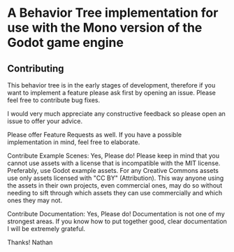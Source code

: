 # A Behavior Tree implementation for use with the Mono version of the Godot game engine

## Contributing

This behavior tree is in the early stages of development, therefore if you want to implement a feature please ask first by opening an issue. Please feel free to contribute bug fixes.

I would very much appreciate any constructive feedback so please open an issue to offer your advice.

Please offer Feature Requests as well. If you have a possible implementation in mind, feel free to elaborate.

Contribute Example Scenes: Yes, Please do! Please keep in mind that you cannot use assets with a license that is incompatible with the MIT license. Preferably, use Godot example assets. For any Creative Commons assets use only assets licensed with "CC BY" (Attribution). This way anyone using the assets in their own projects, even commercial ones, may do so without needing to sift through which assets they can use commercially and which ones they may not.

Contribute Documentation: Yes, Please do! Documentation is not one of my strongest areas. If you know how to put together good, clear documentation I will be extremely grateful.

Thanks!
Nathan
